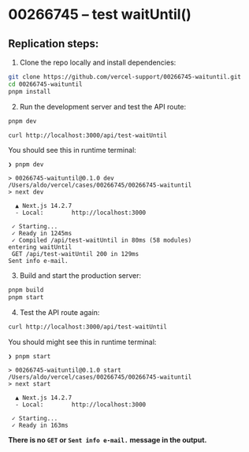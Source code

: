 # 00266745 – test waitUntil()

## Replication steps:

1. Clone the repo locally and install dependencies:

```bash
git clone https://github.com/vercel-support/00266745-waituntil.git
cd 00266745-waituntil
pnpm install
```

2. Run the development server and test the API route:

```bash
pnpm dev
```

```bash
curl http://localhost:3000/api/test-waitUntil
```

You should see this in runtime terminal:

```
❯ pnpm dev

> 00266745-waituntil@0.1.0 dev /Users/aldo/vercel/cases/00266745/00266745-waituntil
> next dev

  ▲ Next.js 14.2.7
  - Local:        http://localhost:3000

 ✓ Starting...
 ✓ Ready in 1245ms
 ✓ Compiled /api/test-waitUntil in 80ms (58 modules)
entering waitUntil
 GET /api/test-waitUntil 200 in 129ms
Sent info e-mail.
```

3. Build and start the production server:

```bash
pnpm build
pnpm start
```

4. Test the API route again:

```bash
curl http://localhost:3000/api/test-waitUntil
```

You should might see this in runtime terminal:

```
❯ pnpm start

> 00266745-waituntil@0.1.0 start /Users/aldo/vercel/cases/00266745/00266745-waituntil
> next start

  ▲ Next.js 14.2.7
  - Local:        http://localhost:3000

 ✓ Starting...
 ✓ Ready in 163ms
```

**There is no `GET` or `Sent info e-mail.` message in the output.**
